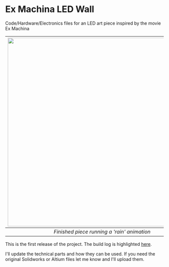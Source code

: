 # Ex Machina LED Wall

Code/Hardware/Electronics files for an LED art piece inspired by the movie Ex Machina

|<img src="Images/Rain.gif" width="600">|
|:--:|
| *Finished piece running a 'rain' animation* |

This is the first release of the project.  The build log is highlighted [here](https://github.com/andrewlstewart/Ex-Machina-LED-Wall).

I'll update the technical parts and how they can be used.  If you need the original Solidworks or Altium files let me know and I'll upload them.